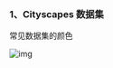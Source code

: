 ### 1、Cityscapes 数据集

常见数据集的颜色

![img](https://img-blog.csdnimg.cn/20200330211541345.png?x-oss-process=image/watermark,type_ZmFuZ3poZW5naGVpdGk,shadow_10,text_aHR0cHM6Ly9ibG9nLmNzZG4ubmV0L3dlaXhpbl80MjAyODYwOA==,size_16,color_FFFFFF,t_70)